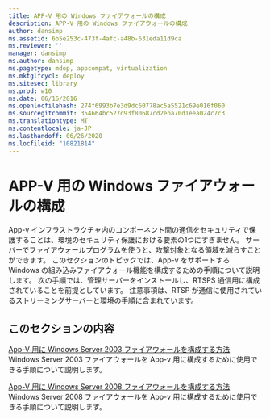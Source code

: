 ```yaml
---
title: APP-V 用の Windows ファイアウォールの構成
description: APP-V 用の Windows ファイアウォールの構成
author: dansimp
ms.assetid: 6b5e253c-473f-4afc-a48b-631eda11d9ca
ms.reviewer: ''
manager: dansimp
ms.author: dansimp
ms.pagetype: mdop, appcompat, virtualization
ms.mktglfcycl: deploy
ms.sitesec: library
ms.prod: w10
ms.date: 06/16/2016
ms.openlocfilehash: 274f6993b7e3d9dc60778ac5a5521c69e016f060
ms.sourcegitcommit: 354664bc527d93f80687cd2eba70d1eea024c7c3
ms.translationtype: MT
ms.contentlocale: ja-JP
ms.lasthandoff: 06/26/2020
ms.locfileid: "10821814"
---
```

# APP-V 用の Windows ファイアウォールの構成


App-v インフラストラクチャ内のコンポーネント間の通信をセキュリティで保護することは、環境のセキュリティ保護における要素の1つにすぎません。 サーバーでファイアウォールプログラムを使うと、攻撃対象となる領域を減らすことができます。 このセクションのトピックでは、App-v をサポートする Windows の組み込みファイアウォール機能を構成するための手順について説明します。 次の手順では、管理サーバーをインストールし、RTSPS 通信用に構成されていることを前提としています。 注意事項は、RTSP が通信に使用されているストリーミングサーバーと環境の手順に含まれています。

## このセクションの内容


<a href="" id="how-to-configure-windows-server-2003-firewall-for-app-v"></a>[App-V 用に Windows Server 2003 ファイアウォールを構成する方法](how-to-configure-windows-server-2003-firewall-for-app-v.md)  
Windows Server 2003 ファイアウォールを App-v 用に構成するために使用できる手順について説明します。

<a href="" id="how-to-configure-windows-server-2008-firewall-for-app-v"></a>[App-V 用に Windows Server 2008 ファイアウォールを構成する方法](how-to-configure-windows-server-2008-firewall-for-app-v.md)  
Windows Server 2008 ファイアウォールを App-v 用に構成するために使用できる手順について説明します。

 

 





